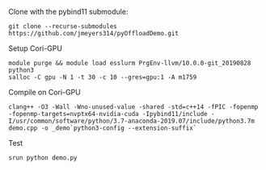 Clone with the pybind11 submodule:

```
git clone --recurse-submodules https://github.com/jmeyers314/pyOffloadDemo.git
```

Setup Cori-GPU

```
module purge && module load esslurm PrgEnv-llvm/10.0.0-git_20190828 python3
salloc -C gpu -N 1 -t 30 -c 10 --gres=gpu:1 -A m1759
```

Compile on Cori-GPU

```
clang++ -O3 -Wall -Wno-unused-value -shared -std=c++14 -fPIC -fopenmp -fopenmp-targets=nvptx64-nvidia-cuda -Ipybind11/include -I/usr/common/software/python/3.7-anaconda-2019.07/include/python3.7m demo.cpp -o _demo`python3-config --extension-suffix`
```

Test

```
srun python demo.py
```
